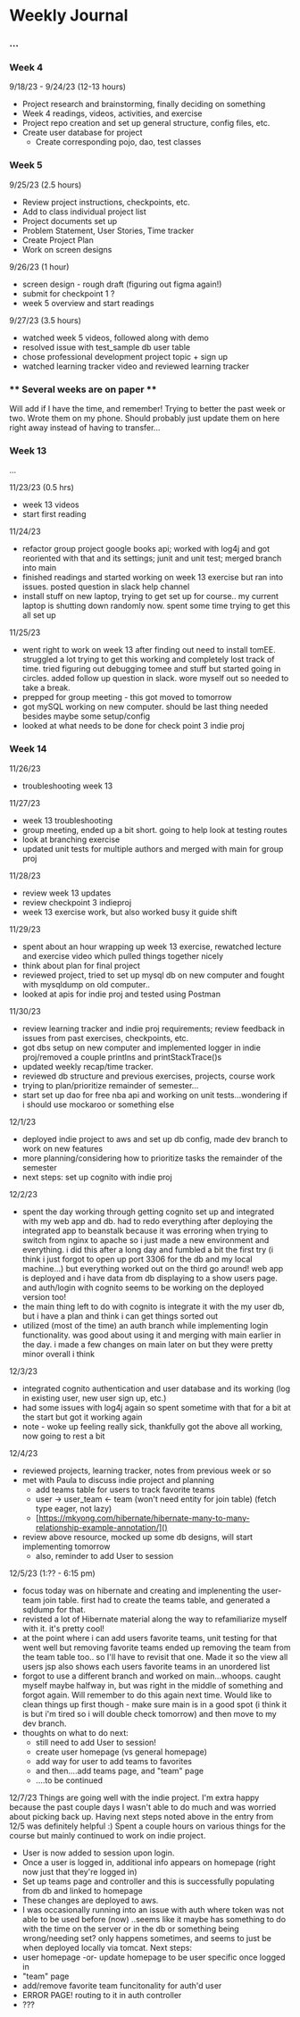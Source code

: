 # Weekly Journal

### ...

### Week 4

9/18/23 - 9/24/23 (12-13 hours)

* Project research and brainstorming, finally deciding on something
* Week 4 readings, videos, activities, and exercise
* Project repo creation and set up general structure, config files, etc.
* Create user database for project
  * Create corresponding pojo, dao, test classes


### Week 5

9/25/23  (2.5 hours)

* Review project instructions, checkpoints, etc.
* Add to class individual project list
* Project documents set up
* Problem Statement, User Stories, Time tracker
* Create Project Plan
* Work on screen designs

9/26/23 (1 hour)

* screen design - rough draft (figuring out figma again!)
* submit for checkpoint 1 ? 
* week 5 overview and start readings

9/27/23 (3.5 hours)
* watched week 5 videos, followed along with demo
* resolved issue with test_sample db user table
* chose professional development project topic + sign up
* watched learning tracker video and reviewed learning tracker

### ** Several weeks are on paper **
Will add if I have the time, and remember! Trying to better the past week or two. Wrote them on my phone. Should probably just update them on here right away instead of having to transfer...

### Week 13

...

11/23/23 (0.5 hrs)
* week 13 videos
* start first reading

11/24/23
* refactor group project google books api; worked with log4j and got reoriented with that and its settings; junit and unit test; merged branch into main
* finished readings and started working on week 13 exercise but ran into issues. posted question in slack help channel
* install stuff on new laptop, trying to get set up for course.. my current laptop is shutting down randomly now. spent some time trying to get this all set up

11/25/23
* went right to work on week 13 after finding out need to install tomEE. struggled a lot trying to get this working and completely lost track of time. tried figuring out debugging tomee and stuff but started going in circles. added follow up question in slack. wore myself out so needed to take a break.
* prepped for group meeting - this got moved to tomorrow
* got mySQL working on new computer. should be last thing needed besides maybe some setup/config
* looked at what needs to be done for check point 3 indie proj

### Week 14

11/26/23
* troubleshooting week 13

11/27/23
* week 13 troubleshooting
* group meeting, ended up a bit short. going to help look at testing routes
* look at branching exercise
* updated unit tests for multiple authors and merged with main for group proj

11/28/23
* review week 13 updates
* review checkpoint 3 indieproj
* week 13 exercise work, but also worked busy it guide shift

11/29/23
* spent about an hour wrapping up week 13 exercise, rewatched lecture and exercise video which pulled things together nicely
* think about plan for final project
* reviewed project, tried to set up mysql db on new computer and fought with mysqldump on old computer..
* looked at apis for indie proj and tested using Postman

11/30/23
* review learning tracker and indie proj requirements; review feedback in issues from past exercises, checkpoints, etc.
* got dbs setup on new computer and implemented logger in indie proj/removed a couple printlns and printStackTrace()s
* updated weekly recap/time tracker.
* reviewed db structure and previous exercises, projects, course work
* trying to plan/prioritize remainder of semester...
* start set up dao for free nba api and working on unit tests...wondering if i should use mockaroo or something else
 
12/1/23
* deployed indie project to aws and set up db config, made dev branch to work on new features
* more planning/considering how to prioritize tasks the remainder of the semester
* next steps: set up cognito with indie proj
  
12/2/23 
* spent the day working through getting cognito set up and integrated with my web app and db. had to redo everything after deploying the integrated app to beanstalk because it was erroring when trying to switch from nginx to apache so i just made a new environment and everything. i did this after a long day and fumbled a bit the first try (i think i just forgot to open up port 3306 for the db and my local machine...) but everything worked out on the third go around! web app is deployed and i have data from db displaying to a show users page. and auth/login with cognito seems to be working on the deployed version too!
* the main thing left to do with cognito is integrate it with the my user db, but i have a plan and think i can get things sorted out
* utilized (most of the time) an auth branch while implementing login functionality. was good about using it and merging with main earlier in the day. i made a few changes on main later on but they were pretty minor overall i think 

 12/3/23
 * integrated cognito authentication and user database and its working (log in existing user, new user sign up, etc.)
 * had some issues with log4j again so spent sometime with that for a bit at the start but got it working again
 * note - woke up feeling really sick, thankfully got the above all working, now going to rest a bit 

12/4/23
* reviewed projects, learning tracker, notes from previous week or so
* met with Paula to discuss indie project and planning
  * add teams table for users to track favorite teams
  * user -> user_team <- team (won't need entity for join table) (fetch type eager, not lazy)
  * [https://mkyong.com/hibernate/hibernate-many-to-many-relationship-example-annotation/]()
* review above resource, mocked up some db designs, will start implementing tomorrow
  * also, reminder to add User to session
 
12/5/23 (1:?? - 6:15 pm)
* focus today was on hibernate and creating and implenenting the user-team join table. first had to create the teams table, and generated a sqldump for that.
* revisted a lot of Hibernate material along the way to refamiliarize myself with it. it's pretty cool!
* at the point where i can add users favorite teams, unit testing for that went well but removing favorite teams ended up removing the team from the team table too.. so I'll have to revisit that one. Made it so the view all users jsp also shows each users favorite teams in an unordered list
* forgot to use a different branch and worked on main...whoops. caught myself maybe halfway in, but was right in the middle of something and forgot again. Will remember to do this again next time. Would like to clean things up first though - make sure main is in a good spot (i think it is but i'm tired so i will double check tomorrow) and then move to my dev branch.
* thoughts on what to do next:
  * still need to add User to session!
  * create user homepage (vs general homepage)
  * add way for user to add teams to favorites
  * and then....add teams page, and "team" page
  * ....to be continued

12/7/23
Things are going well with the indie project. I'm extra happy because the past couple days I wasn't able to do much and was worried about picking back up. Having next steps noted above in the entry from 12/5 was definitely helpful :) Spent a couple hours on various things for the course but mainly continued to work on indie project.
* User is now added to session upon login.
* Once a user is logged in, additional info appears on homepage (right now just that they're logged in)
* Set up teams page and controller and this is successfully populating from db and linked to homepage
* These changes are deployed to aws.
* I was occasionally running into an issue with auth where token was not able to be used before (now) ..seems like it maybe has something to do with the time on the server or in the db or something being wrong/needing set? only happens sometimes, and seems to just be when deployed locally via tomcat.
Next steps:
* user homepage -or- update homepage to be user specific once logged in
* "team" page
* add/remove favorite team funcitonality for auth'd user
* ERROR PAGE! routing to it in auth controller
* ???
